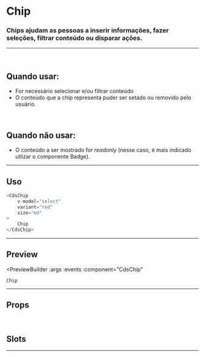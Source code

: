 # Chip

### Chips ajudam as pessoas a inserir informações, fazer seleções, filtrar conteúdo ou disparar ações.
---
<br>

## Quando usar:
- For necessário selecionar e/ou filtrar conteúdo
- O conteúdo que a chip representa puder ser setado ou removido pelo usuário.

<br>

## Quando não usar:
- O conteúdo a ser mostrado for *readonly* (nesse caso, é mais indicado utlizar o componente Badge).

---

## Uso

```js
<CdsChip
	v-model="select"
	variant="red"
	size="md"
>
	Chip
</CdsChip>
```

---

## Preview

<PreviewBuilder
	:args
	:events
	:component="CdsChip"
>
	Chip
</PreviewBuilder>


---

## Props

<APITable
	name="Chip"
	section="props"
/>
<br>


## Slots

<APITable
	name="Chip"
	section="slots"
/>

---

<!-- ## Figma

<FigmaFrame
	src="https://embed.figma.com/design/J5fTswomlHu7RXk1gwbUq6/Cuida?node-id=2040-370&embed-host=share"
/> -->

<script setup>
import { ref } from 'vue';
import CdsChip from '@/components/Chip.vue';

const events = ['click'];

const args = ref({
	variant: 'red',
	persistantActionIcon: false,
	iconLeft: true
});
</script>
